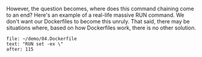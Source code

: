 However, the question becomes, where does this command chaining come to an end? Here's an example of a real-life massive RUN command. We don't want our Dockerfiles to become this unruly. That said, there may be situations where, based on how Dockerfiles work, there is no other solution.

```editor:open-file
file: ~/demo/04.Dockerfile
text: "RUN set -ex \"
after: 115
```

